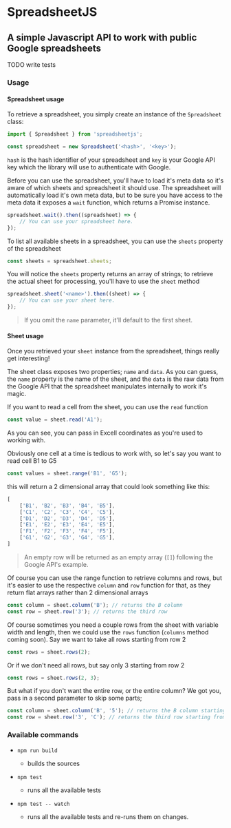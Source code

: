 # SpreadsheetJS
## A simple Javascript API to work with public Google spreadsheets

TODO write tests

### Usage

#### Spreadsheet usage
To retrieve a spreadsheet, you simply create an instance of the `Spreadsheet` class:
```js
import { Spreadsheet } from 'spreadsheetjs';

const spreadsheet = new Spreadsheet('<hash>', '<key>');
```
`hash` is the hash identifier of your spreadsheet and `key` is your Google API key which the library will use to authenticate with Google.

Before you can use the spreadsheet, you'll have to load it's meta data so it's aware of which sheets and spreadsheet it should use. The spreadsheet will automatically load it's own meta data, but to be sure you have access to the meta data it exposes a `wait` function, which returns a Promise instance.
```js
spreadsheet.wait().then((spreadsheet) => {
	// You can use your spreadsheet here.
});
```

To list all available sheets in a spreadsheet, you can use the `sheets` property of the spreadsheet
```js
const sheets = spreadsheet.sheets;
```

You will notice the `sheets` property returns an array of strings; to retrieve the actual sheet for processing, you'll have to use the `sheet` method
```js
spreadsheet.sheet('<name>').then((sheet) => {
	// You can use your sheet here.
});
```
> If you omit the `name` parameter, it'll default to the first sheet.

#### Sheet usage

Once you retrieved your `sheet` instance from the spreadsheet, things really get interesting!

The sheet class exposes two properties; `name` and `data`. As you can guess, the `name` property is the name of the sheet, and the `data` is the raw data from the Google API that the spreadsheet manipulates internally to work it's magic.

If you want to read a cell from the sheet, you can use the `read` function
```js
const value = sheet.read('A1');
```
As you can see, you can pass in Excell coordinates as you're used to working with.

Obviously one cell at a time is tedious to work with, so let's say you want to read cell B1 to G5
```js
const values = sheet.range('B1', 'G5');
```
this will return a 2 dimensional array that could look something like this:
```js
[
	['B1', 'B2', 'B3', 'B4', 'B5'],
	['C1', 'C2', 'C3', 'C4', 'C5'],
	['D1', 'D2', 'D3', 'D4', 'D5'],
	['E1', 'E2', 'E3', 'E4', 'E5'],
	['F1', 'F2', 'F3', 'F4', 'F5'],
	['G1', 'G2', 'G3', 'G4', 'G5'],
]
```
> An empty row will be returned as an empty array (`[]`) following the Google API's example.

Of course you can use the range function to retrieve columns and rows, but it's easier to use the respective `column` and `row` function for that, as they return flat arrays rather than 2 dimensional arrays
```js
const column = sheet.column('B'); // returns the B column
const row = sheet.row('3'); // returns the third row
```

Of course sometimes you need a couple rows from the sheet with variable width and length, then we could use the `rows` function (`columns` method coming soon). Say we want to take all rows starting from row 2
```js
const rows = sheet.rows(2);
```
Or if we don't need all rows, but say only 3 starting from row 2
```js
const rows = sheet.rows(2, 3);
```

But what if you don't want the entire row, or the entire column? We got you, pass in a second parameter to skip some parts;
```js
const column = sheet.column('B', '5'); // returns the B column starting on row 5
const row = sheet.row('3', 'C'); // returns the third row starting from column C
```

### Available commands

- ``` npm run build ```
	- builds the sources

- ``` npm test ```
	- runs all the available tests

- ``` npm test -- watch ```
	- runs all the available tests and re-runs them on changes.
